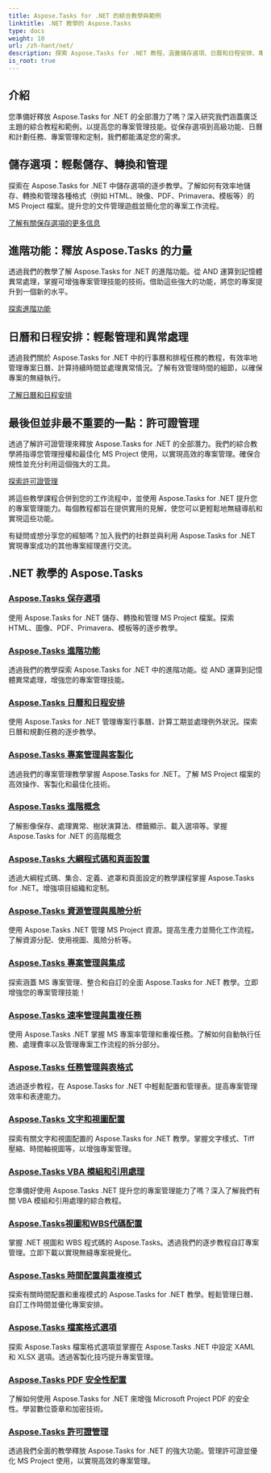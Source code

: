 ```yaml
---
title: Aspose.Tasks for .NET 的綜合教學與範例
linktitle: .NET 教學的 Aspose.Tasks
type: docs
weight: 10
url: /zh-hant/net/
description: 探索 Aspose.Tasks for .NET 教程，涵蓋儲存選項、日曆和日程安排、專案管理等。提升您的專案管理技能。
is_root: true
---
```

## 介紹

您準備好釋放 Aspose.Tasks for .NET 的全部潛力了嗎？深入研究我們涵蓋廣泛主題的綜合教程和範例，以提高您的專案管理技能。從保存選項到高級功能、日曆和計劃任務、專案管理和定制，我們都能滿足您的需求。

## 儲存選項：輕鬆儲存、轉換和管理 
探索在 Aspose.Tasks for .NET 中儲存選項的逐步教學。了解如何有效率地儲存、轉換和管理各種格式（例如 HTML、映像、PDF、Primavera、模板等）的 MS Project 檔案。提升您的文件管理遊戲並簡化您的專案工作流程。

[了解有關保存選項的更多信息](./saving-options/)

##  進階功能：釋放 Aspose.Tasks 的力量 
透過我們的教學了解 Aspose.Tasks for .NET 的進階功能。從 AND 運算到記憶體異常處理，掌握可增強專案管理技能的技術。借助這些強大的功能，將您的專案提升到一個新的水平。

[探索進階功能](./advanced-features/)

##  日曆和日程安排：輕鬆管理和異常處理 
透過我們關於 Aspose.Tasks for .NET 中的行事曆和排程任務的教程，有效率地管理專案日曆、計算持續時間並處理異常情況。了解有效管理時間的細節，以確保專案的無縫執行。

[了解日曆和日程安排](./calendar-scheduling/)


##  最後但並非最不重要的一點：許可證管理 
透過了解許可證管理來釋放 Aspose.Tasks for .NET 的全部潛力。我們的綜合教學將指導您管理授權和最佳化 MS Project 使用，以實現高效的專案管理。確保合規性並充分利用這個強大的工具。

[探索許可證管理](./license-management/)


將這些教學課程合併到您的工作流程中，並使用 Aspose.Tasks for .NET 提升您的專案管理能力。每個教程都旨在提供實用的見解，使您可以更輕鬆地無縫導航和實現這些功能。

有疑問或想分享您的經驗嗎？加入我們的社群並與利用 Aspose.Tasks for .NET 實現專案成功的其他專案經理進行交流。

## .NET 教學的 Aspose.Tasks
### [Aspose.Tasks 保存選項](./saving-options/)
使用 Aspose.Tasks for .NET 儲存、轉換和管理 MS Project 檔案。探索 HTML、圖像、PDF、Primavera、模板等的逐步教學。
### [Aspose.Tasks 進階功能](./advanced-features/)
透過我們的教學探索 Aspose.Tasks for .NET 中的進階功能。從 AND 運算到記憶體異常處理，增強您的專案管理技能。
### [Aspose.Tasks 日曆和日程安排](./calendar-scheduling/)
使用 Aspose.Tasks for .NET 管理專案行事曆、計算工期並處理例外狀況。探索日曆和規劃任務的逐步教學。
### [Aspose.Tasks 專案管理與客製化](./tasks-project-management/)
透過我們的專案管理教學掌握 Aspose.Tasks for .NET。了解 MS Project 檔案的高效操作、客製化和最佳化技術。
### [Aspose.Tasks 進階概念](./advanced-concepts/)
了解影像保存、處理異常、樹狀演算法、標籤顯示、載入選項等。掌握 Aspose.Tasks for .NET 的高階概念
### [Aspose.Tasks 大綱程式碼和頁面設置](./outline-code-page-settings/)
透過大綱程式碼、集合、定義、遮罩和頁面設定的教學課程掌握 Aspose.Tasks for .NET。增強項目組織和定制。
### [Aspose.Tasks 資源管理與風險分析](./resource-risk-analysis/)
使用 Aspose.Tasks .NET 管理 MS Project 資源。提高生產力並簡化工作流程。了解資源分配、使用視圖、風險分析等。
### [Aspose.Tasks 專案管理與集成](./project-management-integration/)
探索涵蓋 MS 專案管理、整合和自訂的全面 Aspose.Tasks for .NET 教學。立即增強您的專案管理技能！
### [Aspose.Tasks 速率管理與重複任務](./rate-recurring-tasks/)
使用 Aspose.Tasks .NET 掌握 MS 專案率管理和重複任務。了解如何自動執行任務、處理費率以及管理專案工作流程的拆分部分。
### [Aspose.Tasks 任務管理與表格式](./task-table-management/)
透過逐步教程，在 Aspose.Tasks for .NET 中輕鬆配置和管理表。提高專案管理效率和表達能力。
### [Aspose.Tasks 文字和視圖配置](./text-view-configuration/)
探索有關文字和視圖配置的 Aspose.Tasks for .NET 教學。掌握文字樣式、Tiff 壓縮、時間軸視圖等，以增強專案管理。
### [Aspose.Tasks VBA 模組和引用處理](./vba-module-reference/)
您準備好使用 Aspose.Tasks .NET 提升您的專案管理能力了嗎？深入了解我們有關 VBA 模組和引用處理的綜合教程。
### [Aspose.Tasks視圖和WBS代碼配置](./view-wbs-code-configuration/)
掌握 .NET 視圖和 WBS 程式碼的 Aspose.Tasks。透過我們的逐步教程自訂專案管理。立即下載以實現無縫專案視覺化。
### [Aspose.Tasks 時間配置與重複模式](./time-recurrence-configuration/)
探索有關時間配置和重複模式的 Aspose.Tasks for .NET 教學。輕鬆管理日曆、自訂工作時間並優化專案安排。
### [Aspose.Tasks 檔案格式選項](./file-format-options/)
探索 Aspose.Tasks 檔案格式選項並掌握在 Aspose.Tasks .NET 中設定 XAML 和 XLSX 選項。透過客製化技巧提升專案管理。
### [Aspose.Tasks PDF 安全性配置](./pdf-security-configuration/)
了解如何使用 Aspose.Tasks for .NET 來增強 Microsoft Project PDF 的安全性。學習數位簽章和加密技術。
### [Aspose.Tasks 許可證管理](./license-management/)
透過我們全面的教學釋放 Aspose.Tasks for .NET 的強大功能。管理許可證並優化 MS Project 使用，以實現高效的專案管理。